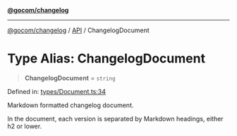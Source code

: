 [**@gocom/changelog**](../README.md)

***

[@gocom/changelog](../README.md) / [API](../Public/API.md) / ChangelogDocument

# Type Alias: ChangelogDocument

> **ChangelogDocument** = `string`

Defined in: [types/Document.ts:34](https://github.com/gocom/changelog/blob/5d7ff763e9deecbf9d2eedbc66ef1099bf6b11d7/src/types/Document.ts#L34)

Markdown formatted changelog document.

In the document, each version is separated by Markdown headings, either h2 or lower.
